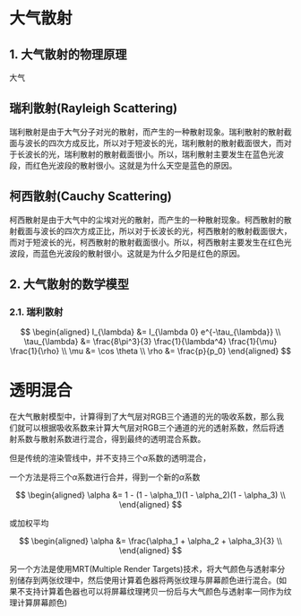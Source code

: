 # 大气散射

## 1. 大气散射的物理原理

大气

## 瑞利散射(Rayleigh Scattering)

瑞利散射是由于大气分子对光的散射，而产生的一种散射现象。瑞利散射的散射截面与波长的四次方成反比，所以对于短波长的光，瑞利散射的散射截面很大，而对于长波长的光，瑞利散射的散射截面很小。所以，瑞利散射主要发生在蓝色光波段，而红色光波段的散射很小。这就是为什么天空是蓝色的原因。

## 柯西散射(Cauchy Scattering)

柯西散射是由于大气中的尘埃对光的散射，而产生的一种散射现象。柯西散射的散射截面与波长的四次方成正比，所以对于长波长的光，柯西散射的散射截面很大，而对于短波长的光，柯西散射的散射截面很小。所以，柯西散射主要发生在红色光波段，而蓝色光波段的散射很小。这就是为什么夕阳是红色的原因。

## 2. 大气散射的数学模型

### 2.1. 瑞利散射

$$
\begin{aligned}
I_{\lambda} &= I_{\lambda 0} e^{-\tau_{\lambda}} \\
\tau_{\lambda} &= \frac{8\pi^3}{3} \frac{1}{\lambda^4} \frac{1}{\mu} \frac{1}{\rho} \\
\mu &= \cos \theta \\
\rho &= \frac{p}{p_0}
\end{aligned}
$$



# 透明混合

在大气散射模型中，计算得到了大气层对RGB三个通道的光的吸收系数，那么我们就可以根据吸收系数来计算大气层对RGB三个通道的光的透射系数，然后将透射系数与散射系数进行混合，得到最终的透明混合系数。

但是传统的渲染管线中，并不支持三个$\alpha$系数的透明混合，

一个方法是将三个$\alpha$系数进行合并，得到一个新的$\alpha$系数

$$
\begin{aligned}
\alpha &= 1 - (1 - \alpha_1)(1 - \alpha_2)(1 - \alpha_3) \\
\end{aligned}
$$

或加权平均

$$
\begin{aligned}
\alpha &= \frac{\alpha_1 + \alpha_2 + \alpha_3}{3} \\
\end{aligned}
$$

另一个方法是使用MRT(Multiple Render Targets)技术，将大气颜色与透射率分别储存到两张纹理中，然后使用计算着色器将两张纹理与屏幕颜色进行混合。(如果不支持计算着色器也可以将屏幕纹理拷贝一份后与大气颜色与透射率一同作为纹理计算屏幕颜色)

